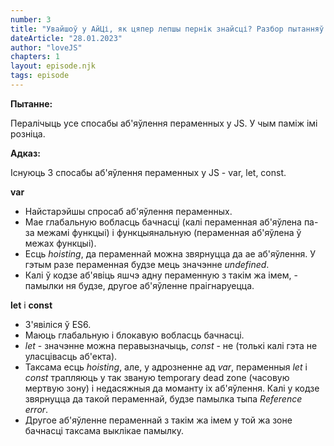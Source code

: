 ```yaml
---
number: 3
title: "Увайшоў у АйЦі, як цяпер лепшы пернік знайсці? Разбор пытанняў з рэальных сумоўяў JS - 1."
dateArticle: "28.01.2023"
author: "loveJS"
chapters: 1
layout: episode.njk
tags: episode
---
```


**Пытанне:**

Пералічыць усе спосабы аб'яўлення пераменных у JS. У чым паміж імі розніца.

**Адказ:**

Існуюць 3 спосабы аб'яўлення пераменных у JS - var, let, const.

__var__
- Найстарэйшы спросаб аб'яўлення пераменных.
- Мае глабальную вобласць бачнасці (калі пераменная аб'яўлена па-за межамі функцыі) і функцыянальную (пераменная аб'яўлена ў межах функцыі).
- Есць *hoisting*, да пераменнай можна звярнуцца да ае аб'яўлення. У гэтым разе пераменная будзе мець значэнне *undefined*.
- Калі ў кодзе аб'явіць яшчэ адну пераменную з такім жа імем, - памылки ня будзе, другое аб'яўленне праігнаруецца.

__let__ і __const__
- З'явіліся ў ES6.
- Маюць глабальную і блокавую вобласць бачнасці.
- *let* - значэнне можна перавызначыць, *const* - не (толькі калі гэта не уласцівасць аб'екта).
- Таксама есць *hoisting*, але, у адрозненне ад *var*, пераменныя *let* і *const* трапляюць у так званую temporary dead zone (часовую мертвую зону) і недасяжныя да моманту іх аб'яўлення. Калі у кодзе звярнуцца да такой пераменнай, будзе памылка тыпа *Reference error*.
- Другое аб'яўленне пераменнай з такім жа імем у той жа зоне бачнасці таксама выклікае памылку.


